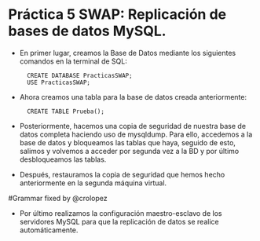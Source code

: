 # Práctica 5 SWAP: Replicación de bases de datos MySQL.

- En primer lugar, creamos la Base de Datos mediante los siguientes comandos en la terminal de SQL:

		CREATE DATABASE PracticasSWAP;
		USE PracticasSWAP;

- Ahora creamos una tabla para la base de datos creada anteriormente:

		CREATE TABLE Prueba();

- Posteriormente, hacemos una copia de seguridad de nuestra base de datos completa haciendo uso de mysqldump. Para ello, accedemos a la base de datos y bloqueamos las tablas que haya, seguido de esto, salimos y volvemos a acceder por segunda vez a la BD y por último desbloqueamos las tablas.

- Después, restauramos la copia de seguridad que hemos hecho anteriormente en la segunda máquina virtual.

#Grammar fixed by @crolopez 
- Por último realizamos la configuración maestro-esclavo de los servidores MySQL para que la replicación de datos se realice automáticamente.
